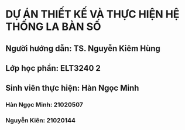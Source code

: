 # DỰ ÁN THIẾT KẾ VÀ THỰC HIỆN HỆ THỐNG LA BÀN SỐ
## Người hướng dẫn: TS. Nguyễn Kiêm Hùng
## Lớp học phần: ELT3240 2
## Sinh viên thực hiện: Hàn Ngọc Minh
### Hàn Ngọc Minh: 21020507
### Nguyễn Kiên: 21020144

